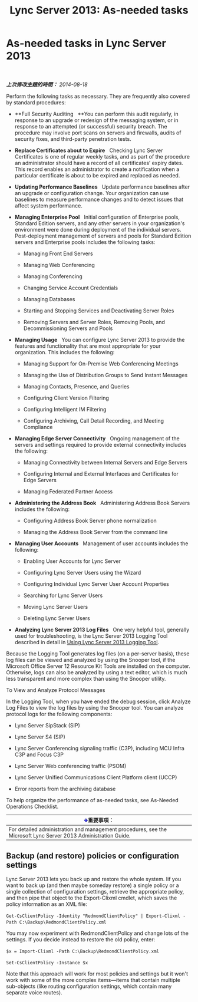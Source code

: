 ﻿---
title: 'Lync Server 2013: As-needed tasks'
TOCTitle: As-needed tasks
ms:assetid: b66bc6fe-f138-4cf4-ba7f-aee9a3e0497e
ms:mtpsurl: https://technet.microsoft.com/zh-tw/library/Dn722431(v=OCS.15)
ms:contentKeyID: 62281952
ms.date: 08/10/2015
mtps_version: v=OCS.15
ms.translationtype: HT
---

# As-needed tasks in Lync Server 2013

 

_**上次修改主題的時間：** 2014-08-18_

Perform the following tasks as necessary. They are frequently also covered by standard procedures:

  - **Full Security Auditing   **You can perform this audit regularly, in response to an upgrade or redesign of the messaging system, or in response to an attempted (or successful) security breach. The procedure may involve port scans on servers and firewalls, audits of security fixes, and third-party penetration tests.

  - **Replace Certificates about to Expire**   Checking Lync Server Certificates is one of regular weekly tasks, and as part of the procedure an administrator should have a record of all certificates’ expiry dates. This record enables an administrator to create a notification when a particular certificate is about to be expired and replaced as needed.

  - **Updating Performance Baselines**   Update performance baselines after an upgrade or configuration change. Your organization can use baselines to measure performance changes and to detect issues that affect system performance.

  - **Managing Enterprise Pool**   Initial configuration of Enterprise pools, Standard Edition servers, and any other servers in your organization's environment were done during deployment of the individual servers. Post-deployment management of servers and pools for Standard Edition servers and Enterprise pools includes the following tasks:
    
      - Managing Front End Servers
    
      - Managing Web Conferencing
    
      - Managing Conferencing
    
      - Changing Service Account Credentials
    
      - Managing Databases
    
      - Starting and Stopping Services and Deactivating Server Roles
    
      - Removing Servers and Server Roles, Removing Pools, and Decommissioning Servers and Pools

  - **Managing Usage**   You can configure Lync Server 2013 to provide the features and functionality that are most appropriate for your organization. This includes the following:
    
      - Managing Support for On-Premise Web Conferencing Meetings
    
      - Managing the Use of Distribution Groups to Send Instant Messages
    
      - Managing Contacts, Presence, and Queries
    
      - Configuring Client Version Filtering
    
      - Configuring Intelligent IM Filtering
    
      - Configuring Archiving, Call Detail Recording, and Meeting Compliance

  - **Managing Edge Server Connectivity**   Ongoing management of the servers and settings required to provide external connectivity includes the following:
    
      - Managing Connectivity between Internal Servers and Edge Servers
    
      - Configuring Internal and External Interfaces and Certificates for Edge Servers
    
      - Managing Federated Partner Access

  - **Administering the Address Book**   Administering Address Book Servers includes the following:
    
      - Configuring Address Book Server phone normalization
    
      - Managing the Address Book Server from the command line

  - **Managing User Accounts**   Management of user accounts includes the following:
    
      - Enabling User Accounts for Lync Server
    
      - Configuring Lync Server Users using the Wizard
    
      - Configuring Individual Lync Server User Account Properties
    
      - Searching for Lync Server Users
    
      - Moving Lync Server Users
    
      - Deleting Lync Server Users

  - **Analyzing Lync Server 2013 Log Files**   One very helpful tool, generally used for troubleshooting, is the Lync Server 2013 Logging Tool described in detail in [Using Lync Server 2013 Logging Tool](http://technet.microsoft.com/en-us/library/gg558599.aspx).

Because the Logging Tool generates log files (on a per-server basis), these log files can be viewed and analyzed by using the Snooper tool, if the Microsoft Office Server 12 Resource Kit Tools are installed on the computer. Otherwise, logs can also be analyzed by using a text editor, which is much less transparent and more complex than using the Snooper utility.

To View and Analyze Protocol Messages

In the Logging Tool, when you have ended the debug session, click Analyze Log Files to view the log files by using the Snooper tool. You can analyze protocol logs for the following components:

  - Lync Server SipStack (SIP)

  - Lync Server S4 (SIP)

  - Lync Server Conferencing signaling traffic (C3P), including MCU Infra C3P and Focus C3P

  - Lync Server Web conferencing traffic (PSOM)

  - Lync Server Unified Communications Client Platform client (UCCP)

  - Error reports from the archiving database

To help organize the performance of as-needed tasks, see As-Needed Operations Checklist.

<table>
<thead>
<tr class="header">
<th><img src="images/Gg412908.important(OCS.15).gif" title="important" alt="important" />重要事項：</th>
</tr>
</thead>
<tbody>
<tr class="odd">
<td>For detailed administration and management procedures, see the Microsoft Lync Server 2013 Administration Guide.</td>
</tr>
</tbody>
</table>


## Backup (and restore) policies or configuration settings

Lync Server 2013 lets you back up and restore the whole system. Iif you want to back up (and then maybe someday restore) a single policy or a single collection of configuration settings, retrieve the appropriate policy, and then pipe that object to the Export-Clixml cmdlet, which saves the policy information as an XML file:

`Get-CsClientPolicy -Identity "RedmondClientPolicy" | Export-Clixml -Path C:\Backup\RedmondClientPolicy.xml`

You may now experiment with RedmondClientPolicy and change lots of the settings. If you decide instead to restore the old policy, enter:

`$x = Import-Clixml -Path C:\Backup\RedmondClientPolicy.xml`

`Set-CsClientPolicy -Instance $x`

Note that this approach will work for most policies and settings but it won't work with some of the more complex items—items that contain multiple sub-objects (like routing configuration settings, which contain many separate voice routes).


